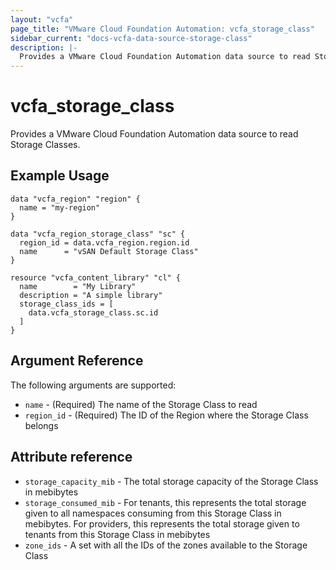 ```yaml
---
layout: "vcfa"
page_title: "VMware Cloud Foundation Automation: vcfa_storage_class"
sidebar_current: "docs-vcfa-data-source-storage-class"
description: |-
  Provides a VMware Cloud Foundation Automation data source to read Storage Classes.
---
```


# vcfa\_storage\_class

Provides a VMware Cloud Foundation Automation data source to read Storage Classes.

## Example Usage

```hcl
data "vcfa_region" "region" {
  name = "my-region"
}

data "vcfa_region_storage_class" "sc" {
  region_id = data.vcfa_region.region.id
  name      = "vSAN Default Storage Class"
}

resource "vcfa_content_library" "cl" {
  name        = "My Library"
  description = "A simple library"
  storage_class_ids = [
    data.vcfa_storage_class.sc.id
  ]
}
```

## Argument Reference

The following arguments are supported:

* `name` - (Required) The name of the Storage Class to read
* `region_id` - (Required) The ID of the Region where the Storage Class belongs

## Attribute reference

* `storage_capacity_mib` - The total storage capacity of the Storage Class in mebibytes
* `storage_consumed_mib` - For tenants, this represents the total storage given to all namespaces consuming from this
  Storage Class in mebibytes. For providers, this represents the total storage given to tenants from this Storage Class
  in mebibytes
* `zone_ids` - A set with all the IDs of the zones available to the Storage Class